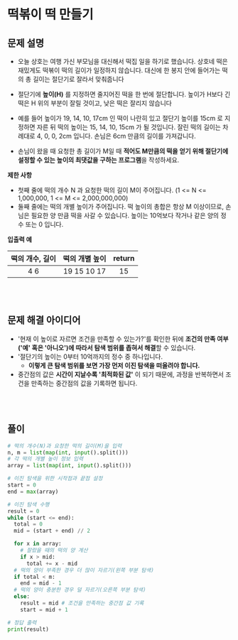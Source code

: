 # 떡볶이 떡 만들기

## 문제 설명

- 오늘 상호는 여행 가신 부모님을 대신해서 떡집 일을 하기로 했습니다. 상호네 떡은 재밌게도 떡볶이 떡의 길이가 일정하지 않습니다. 대신에 한 봉지 안에 들어가는 떡의 총 길이는 절단기로 잘라서 맞춰줍니다

- 절단기에 **높이(H)** 를 지정하면 줄지어진 떡을 한 번에 절단합니다. 높이가 H보다 긴 떡은 H 위의 부분이 잘릴 것이고, 낮은 떡은 잘리지 않습니다

- 예를 들어 높이가 19, 14, 10, 17cm 인 떡이 나란히 있고 절단기 높이를 15cm 로 지정하면 자른 뒤 떡의 높이는 15, 14, 10, 15cm 가 될 것입니다. 잘린 떡의 길이는 차례대로 4, 0, 0, 2cm 입니다. 손님은 6cm 만큼의 길이를 가져갑니다.

- 손님이 왔을 때 요청한 총 길이가 M일 때 **적어도 M만큼의 떡을 얻기 위해 절단기에 설정할 수 있는 높이의 최댓값을 구하는 프로그램**을 작성하세요.

**제한 사항**

- 첫째 줄에 떡의 개수 N 과 요청한 떡의 길이 M이 주어집니다. (1 <= N <= 1,000,000, 1 <= M <= 2,000,000,000)
- 둘째 줄에는 떡의 개별 높이가 주어집니다. 떡 높이의 총합은 항상 M 이상이므로, 손님은 필요한 양 만큼 떡을 사갈 수 있습니다. 높이는 10억보다 작거나 같은 양의 정수 또는 0 입니다.

**입출력 예**

| 떡의 개수, 길이 | 떡의 개별 높이 | return |
| :-------------: | :------------: | :----: |
|       4 6       |  19 15 10 17   |   15   |

<br></br>

## 문제 해결 아이디어

- '현재 이 높이로 자르면 조건을 만족할 수 있는가?'를 확인한 뒤에 **조건의 만족 여부('예' 혹은 '아니오')에 따라서 탐색 범위를 좁혀서 해결**할 수 있습니다.
- '절단기의 높이는 0부터 10억까지의 정수 중 하나입니다.
  - **이렇게 큰 탐색 범위를 보면 가장 먼저 이진 탐색을 떠올려야 합니다.**
- 중간점의 값은 **시간이 지날수록 '최적화된 값'** 이 되기 때문에, 과정을 반복하면서 조건을 만족하는 중간점의 값을 기록하면 됩니다.

<br></br>

## 풀이

```python
# 떡의 개수(N)과 요청한 떡의 길이(M)을 입력
n, m = list(map(int, input().split()))
# 각 떡의 개별 높이 정보 입력
array = list(map(int, input().split()))

# 이진 탐색을 위한 시작점과 끝점 설정
start = 0
end = max(array)

# 이진 탐색 수행
result = 0
while (start <= end):
  total = 0
  mid = (start + end) // 2

  for x in array:
    # 잘랐을 때의 떡의 양 계산
    if x > mid:
      total += x - mid
  # 떡의 양이 부족한 경우 더 많이 자르기(왼쪽 부분 탐색)
  if total < m:
    end = mid - 1
  # 떡의 양이 충분한 경우 덜 자르기(오른쪽 부분 탐색)
  else:
    result = mid # 조건을 만족하는 중간점 값 기록
    start = mid + 1

# 정답 출력
print(result)
```
